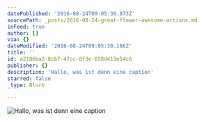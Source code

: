 ```yaml
---
datePublished: '2016-08-24T09:05:30.873Z'
sourcePath: _posts/2016-08-24-great-flower-awesome-actions.md
inFeed: true
author: []
via: {}
dateModified: '2016-08-24T09:05:30.186Z'
title: ''
id: a2186ba2-8cb7-47cc-8f3e-058d413e54c6
publisher: {}
description: 'Hallo, was ist denn eine caption'
starred: false
_type: Blurb

---
```

![Hallo, was ist denn eine caption](https://the-grid-user-content.s3-us-west-2.amazonaws.com/1e637452-09a8-4f73-a0b0-b81e52120538.jpg)